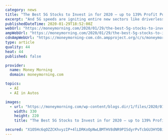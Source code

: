 ```yaml
---
category: news
title: "The Best 5G Stocks to Invest in for 2020 – up to 139% Profit Potential"
excerpt: "And 5G speeds are igniting entire new sectors like driverless autos and robot surgery ... But the biggest winners won't be the flash firms shooting rockets or designing some new form of artificial intelligence, they'll be the engine behind it all. That makes today's stock picks the surest path to profit in the 5G industry and the best 5G ..."
publishedDateTime: 2020-01-29T18:52:00Z
webUrl: "https://moneymorning.com/2020/01/29/the-best-5g-stocks-to-invest-in-for-2020-up-to-139-profit-potential/"
ampWebUrl: "https://moneymorning.com/2020/01/29/the-best-5g-stocks-to-invest-in-for-2020-up-to-139-profit-potential/amp/"
cdnAmpWebUrl: "https://moneymorning-com.cdn.ampproject.org/c/s/moneymorning.com/2020/01/29/the-best-5g-stocks-to-invest-in-for-2020-up-to-139-profit-potential/amp/"
type: article
quality: 44
heat: 44
published: false

provider:
  name: Money Morning
  domain: moneymorning.com

topics:
  - AI
  - AI in Autos

images:
  - url: "https://moneymorning.com/wp-content/blogs.dir/1/files/2020/01/5g_phone.jpg"
    width: 330
    height: 220
    title: "The Best 5G Stocks to Invest in for 2020 – up to 139% Profit Potential"

secured: "X1O5Hc6qOZZCKhvyzIP+4lLDRKoOpNwLBMTHV8dNR9PISdyrPvTcbGU3HYDBiYhaXhzo8XCLTckGXJ/2M+kNnEQzUyrSnFdh0mdofIEEKQmF0cGcpBcFHzEXnjuzf0WhEK9lImTZjTYHp893nQftuhu6iVWX8QKawMl9C3O9fDFml+Ld8MUG3Q3OohaW0yLes2ToRJ5hcSbu5tqfLeqfj/aLBuZwT9/VvwlwC4HkmUnj7+tA0o14ox2unmX1sLtlX52dh27eUhmauT4lP/t52ns6kuEZGM3Q/GVxqLUSYPeR5J5ElcE0mTiuz/LbLoPLFfPxae7RQauJAy8yKIRfwzb6YEApAkjA2zBekkA4IPFNL62xDxucIrluCpctJ409+uOMjesAL5rv11FUf6OL+GGYYt2W1MtufV8imV8g1oIUmfqT6ZPtHsEr2zfL36TWnaONT8WZDTG/hjFgaIttdGFM7vgyE7HF19v3ZFPzFUE=;HAhK8aQqdVUZyzs/Zo99IQ=="
---
```


